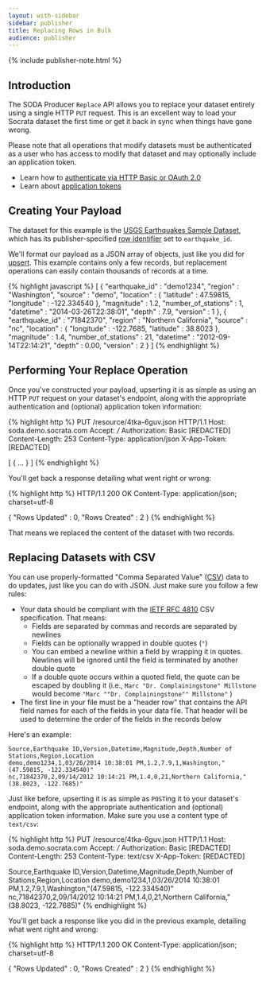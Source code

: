 ```yaml
---
layout: with-sidebar
sidebar: publisher
title: Replacing Rows in Bulk
audience: publisher
---
```


{% include publisher-note.html %}

## Introduction

The SODA Producer `Replace` API allows you to replace your dataset entirely using a single HTTP `PUT` request. This is an excellent way to load your Socrata dataset the first time or get it back in sync when things have gone wrong.

Please note that all operations that modify datasets must be authenticated as a user who has access to modify that dataset and may optionally include an application token.

<ul class="well">
  <li>Learn how to <a href="/docs/authentication.html">authenticate via HTTP Basic or OAuth 2.0</a></li>
  <li>Learn about <a href="/docs/app-tokens.html">application tokens</a></li>
</ul>

## Creating Your Payload

The dataset for this example is the [USGS Earthquakes Sample Dataset](https://soda.demo.socrata.com/dataset/USGS-Earthquake-Reports/4tka-6guv), which has its publisher-specified [row identifier](/docs/row-identifiers.html) set to `earthquake_id`.

We'll format our payload as a JSON array of objects, just like you did for [upsert](/publishers/upsert.html). This example contains only a few records, but replacement operations can easily contain thousands of records at a time.

{% highlight javascript %}
[ {
  "earthquake_id" : "demo1234",
  "region" : "Washington",
  "source" : "demo",
  "location" : {
    "latitude" : 47.59815, 
    "longitude" : -122.334540
  },
  "magnitude" : 1.2,
  "number_of_stations" : 1,
  "datetime" : "2014-03-26T22:38:01",
  "depth" : 7.9,
  "version" : 1
}, {
  "earthquake_id" : "71842370",
  "region" : "Northern California",
  "source" : "nc",
  "location" : {
    "longitude" : -122.7685,
    "latitude" : 38.8023
  },
  "magnitude" : 1.4,
  "number_of_stations" : 21,
  "datetime" : "2012-09-14T22:14:21",
  "depth" : 0.00,
  "version" : 2
} ]
{% endhighlight %}

## Performing Your Replace Operation

Once you've constructed your payload, upserting it is as simple as using an HTTP `PUT` request on your dataset's endpoint, along with the appropriate authentication and (optional) application token information:

{% highlight http %}
PUT /resource/4tka-6guv.json HTTP/1.1
Host: soda.demo.socrata.com
Accept: */*
Authorization: Basic [REDACTED]
Content-Length: 253
Content-Type: application/json
X-App-Token: [REDACTED]

[ {
  ...
} ]
{% endhighlight %}

You'll get back a response detailing what went right or wrong:

{% highlight http %}
HTTP/1.1 200 OK
Content-Type: application/json; charset=utf-8

{
  "Rows Updated" : 0,
  "Rows Created" : 2
}
{% endhighlight %}

That means we replaced the content of the dataset with two records.

## Replacing Datasets with CSV

You can use properly-formatted "Comma Separated Value" ([CSV](http://en.wikipedia.org/wiki/Comma-separated_values)) data to do updates, just like you can do with JSON. Just make sure you follow a few rules:

- Your data should be compliant with the [IETF RFC 4810](http://tools.ietf.org/html/rfc4180) CSV specification. That means:
  - Fields are separated by commas and records are separated by newlines
  - Fields can be optionally wrapped in double quotes (`"`)
  - You can embed a newline within a field by wrapping it in quotes. Newlines will be ignored until the field is terminated by another double quote
  - If a double quote occurs within a quoted field, the quote can be escaped by doubling it (i.e., `Marc "Dr. Complainingstone" Millstone` would become `"Marc ""Dr. Complainingstone"" Millstone"` )
- The first line in your file must be a "header row" that contains the API field names for each of the fields in your data file. That header will be used to determine the order of the fields in the records below

Here's an example:

    Source,Earthquake ID,Version,Datetime,Magnitude,Depth,Number of Stations,Region,Location
    demo,demo1234,1,03/26/2014 10:38:01 PM,1.2,7.9,1,Washington,"(47.59815, -122.334540)"
    nc,71842370,2,09/14/2012 10:14:21 PM,1.4,0,21,Northern California,"(38.8023, -122.7685)"

Just like before, upserting it is as simple as `POST`ing it to your dataset's endpoint, along with the appropriate authentication and (optional) application token information. Make sure you use a content type of `text/csv`:

{% highlight http %}
PUT /resource/4tka-6guv.json HTTP/1.1
Host: soda.demo.socrata.com
Accept: */*
Authorization: Basic [REDACTED]
Content-Length: 253
Content-Type: text/csv
X-App-Token: [REDACTED]

Source,Earthquake ID,Version,Datetime,Magnitude,Depth,Number of Stations,Region,Location
demo,demo1234,1,03/26/2014 10:38:01 PM,1.2,7.9,1,Washington,"(47.59815, -122.334540)"
nc,71842370,2,09/14/2012 10:14:21 PM,1.4,0,21,Northern California,"(38.8023, -122.7685)"
{% endhighlight %}

You'll get back a response like you did in the previous example, detailing what went right and wrong:

{% highlight http %}
HTTP/1.1 200 OK
Content-Type: application/json; charset=utf-8

{
  "Rows Updated" : 0,
  "Rows Created" : 2
}
{% endhighlight %}
